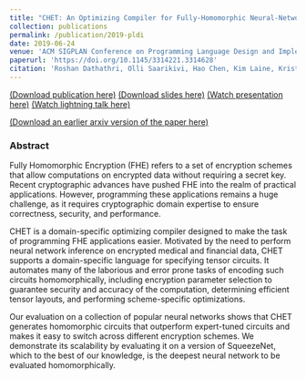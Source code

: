 ```yaml
---
title: "CHET: An Optimizing Compiler for Fully-Homomorphic Neural-Network Inferencing"
collection: publications
permalink: /publication/2019-pldi
date: 2019-06-24
venue: 'ACM SIGPLAN Conference on Programming Language Design and Implementation (PLDI)'
paperurl: 'https://doi.org/10.1145/3314221.3314628'
citation: 'Roshan Dathathri, Olli Saarikivi, Hao Chen, Kim Laine, Kristin Lauter, Saeed Maleki, Madan Musuvathi, Todd Mytkowicz, “CHET: An Optimizing Compiler for Fully-Homomorphic Neural-Network Inferencing,” Proceedings of the 40th ACM SIGPLAN Conference on Programming Language Design and Implementation (PLDI), June 2019 (to appear).'
---
```

[(Download publication here)](https://www.cs.utexas.edu/~roshan/CHET.pdf) [(Download slides here)](https://www.cs.utexas.edu/~roshan/CHET.pptx) [(Watch presentation here)](https://www.youtube.com/watch?v=80WOqqk5uKE&list=PL8rJ5dErZtenCo0ZSAKDbnkxw2ynRxTQ1&index=4&t=0s) [(Watch lightning talk here)](https://www.cs.utexas.edu/~roshan/CHET.mp4)

[(Download an earlier arxiv version of the paper here)](https://arxiv.org/abs/1810.00845)

### Abstract

Fully Homomorphic Encryption (FHE) refers to a set of encryption schemes
that allow computations on encrypted data without
requiring a secret key. Recent cryptographic advances have pushed FHE
into the realm of practical applications. However, programming these
applications remains a huge challenge, as it requires
cryptographic domain expertise to ensure correctness, security, and
performance. 

CHET is a domain-specific optimizing compiler designed to make the task of
programming FHE applications easier. Motivated by the need to perform
neural network inference on encrypted medical and financial data, CHET
supports a domain-specific language for specifying tensor circuits. It automates many of
the laborious and error prone tasks of encoding such circuits
homomorphically, including encryption parameter selection to guarantee
security and accuracy of the computation, determining efficient tensor
layouts, and performing scheme-specific optimizations. 

Our evaluation on a collection of popular neural networks shows that
CHET generates homomorphic circuits that outperform expert-tuned
circuits and makes it easy to switch across different encryption
schemes. We demonstrate its scalability by evaluating it on a version of
SqueezeNet, which to the best of our knowledge, is the deepest neural
network to be evaluated homomorphically. 